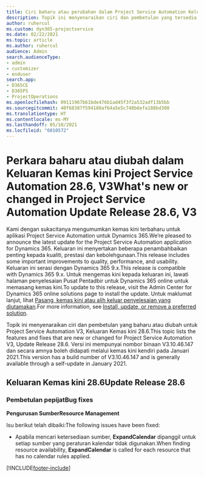 ```yaml
---
title: Ciri baharu atau perubahan dalam Project Service Automation Keluaran Kemas Kini 28.6 Hotfix, V3
description: Topik ini menyenaraikan ciri dan pembetulan yang tersedia dalam Project Service Automation Keluaran Kemas kini 28.6 Hotfix, V3.
author: ruhercul
ms.custom: dyn365-projectservice
ms.date: 02/22/2021
ms.topic: article
ms.author: ruhercul
audience: Admin
search.audienceType:
- admin
- customizer
- enduser
search.app:
- D365CE
- D365PS
- ProjectOperations
ms.openlocfilehash: 09111967b61bde476b1ad45f3f2a532adf13b5bb
ms.sourcegitcommit: 40f68387f594180af64a5e5c748b6efa188bd300
ms.translationtype: HT
ms.contentlocale: ms-MY
ms.lasthandoff: 05/10/2021
ms.locfileid: "6010572"
---
```

# <a name="whats-new-or-changed-in-project-service-automation-update-release-286-v3"></a><span data-ttu-id="821e9-103">Perkara baharu atau diubah dalam Keluaran Kemas kini Project Service Automation 28.6, V3</span><span class="sxs-lookup"><span data-stu-id="821e9-103">What's new or changed in Project Service Automation Update Release 28.6, V3</span></span>

<span data-ttu-id="821e9-104">Kami dengan sukacitanya mengumumkan kemas kini terbaharu untuk aplikasi Project Service Automation untuk Dynamics 365.</span><span class="sxs-lookup"><span data-stu-id="821e9-104">We’re pleased to announce the latest update for the Project Service Automation application for Dynamics 365.</span></span> <span data-ttu-id="821e9-105">Keluaran ini menyertakan beberapa penambahbaikan penting kepada kualiti, prestasi dan kebolehgunaan.</span><span class="sxs-lookup"><span data-stu-id="821e9-105">This release includes some important improvements to quality, performance, and usability.</span></span> <span data-ttu-id="821e9-106">Keluaran ini serasi dengan Dynamics 365 9.x.</span><span class="sxs-lookup"><span data-stu-id="821e9-106">This release is compatible with Dynamics 365 9.x.</span></span> <span data-ttu-id="821e9-107">Untuk mengemas kini kepada keluaran ini, lawati halaman penyelesaian Pusat Pentadbir untuk Dynamics 365 online untuk memasang kemas kini.</span><span class="sxs-lookup"><span data-stu-id="821e9-107">To update to this release, visit the Admin Center for Dynamics 365 online solutions page to install the update.</span></span> <span data-ttu-id="821e9-108">Untuk maklumat lanjut, lihat [Pasang, kemas kini atau alih keluar penyelesaian yang diutamakan](/power-platform/admin/install-remove-preferred-solution).</span><span class="sxs-lookup"><span data-stu-id="821e9-108">For more information, see [Install, update, or remove a preferred solution](/power-platform/admin/install-remove-preferred-solution).</span></span>

<span data-ttu-id="821e9-109">Topik ini menyenaraikan ciri dan pembetulan yang baharu atau diubah untuk Project Service Automation V3, Keluaran Kemas kini 28.6.</span><span class="sxs-lookup"><span data-stu-id="821e9-109">This topic lists the features and fixes that are new or changed for Project Service Automation V3, Update Release 28.6.</span></span> <span data-ttu-id="821e9-110">Versi ini mempunyai nombor binaan V3.10.46.147 dan secara amnya boleh didapati melalui kemas kini kendiri pada Januari 2021.</span><span class="sxs-lookup"><span data-stu-id="821e9-110">This version has a build number of V3.10.46.147 and is generally available through a self-update in January 2021.</span></span>

## <a name="update-release-286"></a><span data-ttu-id="821e9-111">Keluaran Kemas kini 28.6</span><span class="sxs-lookup"><span data-stu-id="821e9-111">Update Release 28.6</span></span>

### <a name="bug-fixes"></a><span data-ttu-id="821e9-112">Pembetulan pepijat</span><span class="sxs-lookup"><span data-stu-id="821e9-112">Bug fixes</span></span>


<span data-ttu-id="821e9-113">**Pengurusan Sumber**</span><span class="sxs-lookup"><span data-stu-id="821e9-113">**Resource Management**</span></span>

<span data-ttu-id="821e9-114">Isu berikut telah dibaiki:</span><span class="sxs-lookup"><span data-stu-id="821e9-114">The following issues have been fixed:</span></span>

- <span data-ttu-id="821e9-115">Apabila mencari ketersediaan sumber, **ExpandCalendar** dipanggil untuk setiap sumber yang peraturan kalendar tidak digunakan.</span><span class="sxs-lookup"><span data-stu-id="821e9-115">When finding resource availability, **ExpandCalendar** is called for each resource that has no calendar rules applied.</span></span>


[!INCLUDE[footer-include](../includes/footer-banner.md)]